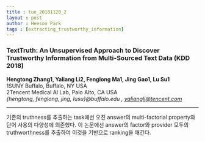 ```yaml
---
title : tue_20181120_2
layout : post
author : Heesoo Park
tags : [extracting_trustworthy_information]
---
```


<h3>TextTruth: An Unsupervised Approach to Discover Trustworthy
Information from Multi-Sourced Text Data (KDD 2018)</h3>


<p>

<b>Hengtong Zhang1, Yaliang Li2, Fenglong Ma1, Jing Gao1, Lu Su1</b><br/>
1SUNY Buffalo, Buffalo, NY USA<br/>
2Tencent Medical AI Lab, Palo Alto, CA USA<br/>
<em>{hengtong, fenglong, jing, lusu}@buffalo.edu , yaliangli@tencent.com</em>








</p>

<hr />
<p>
기존의 truthness를 추출하는 task에선 오진 answer의 multi-factorial property와 단어 사용의 다양성에 의존했다. 이 논문에선 answer의 factor와 provider 모두의 truthworthness를 추출하여 이것을 기반으로 ranking을 매긴다.
</p>

